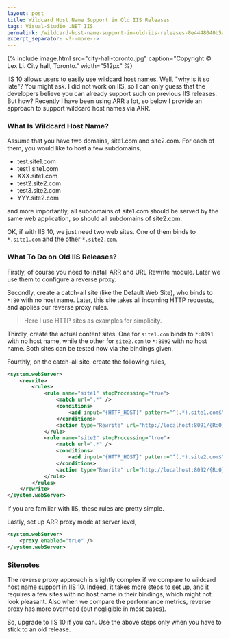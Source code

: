 ```yaml
---
layout: post
title: Wildcard Host Name Support in Old IIS Releases
tags: Visual-Studio .NET IIS
permalink: /wildcard-host-name-support-in-old-iis-releases-8e4448040b5a
excerpt_separator: <!--more-->
---
```

{% include image.html
src="city-hall-toronto.jpg" caption="Copyright © Lex Li. City hall, Toronto." width="512px" %}

IIS 10 allows users to easily use [wildcard host names](https://docs.microsoft.com/en-us/iis/get-started/whats-new-in-iis-10/wildcard-host-header-support). Well, "why is it so late"? You might ask. I did not work on IIS, so I can only guess that the developers believe you can already support such on previous IIS releases. But how? Recently I have been using ARR a lot, so below I provide an approach to support wildcard host names via ARR.
<!--more-->

### What Is Wildcard Host Name?

Assume that you have two domains, site1.com and site2.com. For each of them, you would like to host a few subdomains,

* test.site1.com
* test1.site1.com
* XXX.site1.com
* test2.site2.com
* test3.site2.com
* YYY.site2.com

and more importantly, all subdomains of site1.com should be served by the same web application, so should all subdomains of site2.com.

OK, if with IIS 10, we just need two web sites. One of them binds to `*.site1.com` and the other `*.site2.com`.

### What To Do on Old IIS Releases?

Firstly, of course you need to install ARR and URL Rewrite module. Later we use them to configure a reverse proxy.

Secondly, create a catch-all site (like the Default Web Site), who binds to `*:80` with no host name. Later, this site takes all incoming HTTP requests, and applies our reverse proxy rules.

> Here I use HTTP sites as examples for simplicity.

Thirdly, create the actual content sites. One for `site1.com` binds to `*:8091` with no host name, while the other for `site2.com` to `*:8092` with no host name. Both sites can be tested now via the bindings given.

Fourthly, on the catch-all site, create the following rules,

``` xml
<system.webServer>
    <rewrite>
        <rules>
            <rule name="site1" stopProcessing="true">
                <match url=".*" />
                <conditions>
                    <add input="{HTTP_HOST}" pattern="^(.*).site1.com$" />
                </conditions>
                <action type="Rewrite" url="http://localhost:8091/{R:0}" />
            </rule>
            <rule name="site2" stopProcessing="true">
                <match url=".*" />
                <conditions>
                    <add input="{HTTP_HOST}" pattern="^(.*).site2.com$" />
                </conditions>
                <action type="Rewrite" url="http://localhost:8092/{R:0}" />
            </rule>
        </rules>
    </rewrite>
</system.webServer>
```

If you are familiar with IIS, these rules are pretty simple.

Lastly, set up ARR proxy mode at server level,

``` xml
<system.webServer>
    <proxy enabled="true" />
</system.webServer>
```

### Sitenotes

The reverse proxy approach is slightly complex if we compare to wildcard host name support in IIS 10. Indeed, it takes more steps to set up, and it requires a few sites with no host name in their bindings, which might not look pleasant. Also when we compare the performance metrics, reverse proxy has more overhead (but negligible in most cases).

So, upgrade to IIS 10 if you can. Use the above steps only when you have to stick to an old release.
